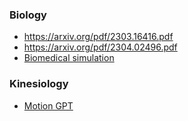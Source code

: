 

### Biology


-  https://arxiv.org/pdf/2303.16416.pdf
-  https://arxiv.org/pdf/2304.02496.pdf
- [Biomedical simulation](https://www.biorxiv.org/content/10.1101/2023.06.16.545235v1.full.pdf)




### Kinesiology

- [Motion GPT](https://github.com/openmotionlab/motiongpt)
